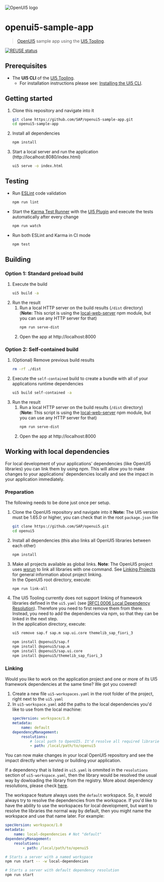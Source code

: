 ![OpenUI5 logo](http://openui5.org/images/OpenUI5_new_big_side.png)

# openui5-sample-app
> [OpenUI5](https://github.com/SAP/openui5) sample app using the [UI5 Tooling](https://github.com/SAP/ui5-tooling).

[![REUSE status](https://api.reuse.software/badge/github.com/SAP/openui5-sample-app)](https://api.reuse.software/info/github.com/SAP/openui5-sample-app)

## Prerequisites
- The **UI5 CLI** of the [UI5 Tooling](https://github.com/SAP/ui5-tooling#installing-the-ui5-cli).
    - For installation instructions please see: [Installing the UI5 CLI](https://github.com/SAP/ui5-tooling#installing-the-ui5-cli).

## Getting started
1. Clone this repository and navigate into it
    ```sh
    git clone https://github.com/SAP/openui5-sample-app.git
    cd openui5-sample-app
    ```
1. Install all dependencies
    ```sh
    npm install
    ```

1. Start a local server and run the application (http://localhost:8080/index.html)
    ```sh
    ui5 serve -o index.html
    ```

## Testing
* Run [ESLint](https://eslint.org/) code validation
    ```sh
    npm run lint
    ```
* Start the [Karma Test Runner](https://karma-runner.github.io/latest/index.html) with the [UI5 Plugin](https://github.com/SAP/karma-ui5) and execute the tests automatically after every change
    ```sh
    npm run watch
    ```
* Run both ESLint and Karma in CI mode
    ```sh
    npm test
    ```
## Building
### Option 1: Standard preload build
1. Execute the build
    ```sh
    ui5 build -a
    ```
1. Run the result
    1. Run a local HTTP server on the build results (`/dist` directory)  
	(**Note:** This script is using the [local-web-server](https://www.npmjs.com/package/local-web-server) npm module, but you can use any HTTP server for that)
        ```sh
        npm run serve-dist
        ```
    1. Open the app at http://localhost:8000

### Option 2: Self-contained build
1. (Optional) Remove previous build results
   ```sh
   rm -rf ./dist
   ```
1. Execute the `self-contained` build to create a bundle with all of your applications runtime dependencies
    ```sh
    ui5 build self-contained -a
    ```
1. Run the result
    1. Run a local HTTP server on the build results (`/dist` directory)  
	(**Note:** This script is using the [local-web-server](https://www.npmjs.com/package/local-web-server) npm module, but you can use any HTTP server for that)
        ```sh
        npm run serve-dist
        ```
    1. Open the app at http://localhost:8000

## Working with local dependencies

For local development of your applications' dependencies (like OpenUI5 libraries) you can link them by using npm. This will allow you to make changes to your applications' dependencies locally and see the impact in your application immediately.

### Preparation
The following needs to be done just once per setup.

1. Clone the OpenUI5 repository and navigate into it
    **Note:** The UI5 version must be 1.65.0 or higher, you can check that in the root `package.json` file
    ```sh
    git clone https://github.com/SAP/openui5.git
    cd openui5
    ```
1. Install all dependencies (this also links all OpenUI5 libraries between each other)
    ```sh
    npm install
    ```
1. Make all projects available as global links. **Note**: The OpenUI5 project uses [wsrun](https://github.com/whoeverest/wsrun) to link all libraries with one command. See [Linking Projects](https://sap.github.io/ui5-tooling/pages/Overview/#linking-projects) for general information about project linking.  
    In the OpenUI5 root directory, execute:
    ```sh
    npm run link-all
    ```
2. The UI5 Tooling currently does not support linking of framework libraries defined in the `ui5.yaml` (see [[RFC] 0006 Local Dependency Resolution](https://github.com/SAP/ui5-tooling/pull/157)). Therefore you need to first remove them from there. Instead, you need to add the dependencies via npm, so that they can be linked in the next step.  
	In the application directory, execute:
    ```sh
    ui5 remove sap.f sap.m sap.ui.core themelib_sap_fiori_3
    ```
    ```sh
    npm install @openui5/sap.f
    npm install @openui5/sap.m
    npm install @openui5/sap.ui.core
    npm install @openui5/themelib_sap_fiori_3
    ```

### Linking

Would you like to work on the application project and one or more of its UI5 framework dependencies at the same time? We got you covered!

1. Create a new file `ui5-workspaces.yaml` in the root folder of the project, right next to the `ui5.yaml`
2. In `ui5-workspace.yaml` add the paths to the local dependencies you'd like to use from the local machine:
    ```yaml
    specVersion: workspace/1.0
    metadata:
        name: default
    dependencyManagement:
        resolutions:
            # local path to OpenUI5. It'd resolve all required libraries and transitive dependencies.
            - path: /local/path/to/openui5
    ```

You can now make changes in your local OpenUI5 repository and see the impact directly when serving or building your application.

If a dependency that is listed in `ui5.yaml` is ommited in the `resolutions` section of `ui5-workspace.yaml`, then the library would be resolved the usual way by dowloading the library from the registry. More about dependency resolutions, please check [here](https://sap.github.io/ui5-tooling/v3/pages/Workspace/#dependency-management).

The workspace feature always uses the `default` workspace. So, it would always try to resolve the dependencies from the workspace. If you'd like to have the ability to use the workspaces for local development, but want to resolve the libraries the normal way by default, then you might name the workspace and use that name later. For example:

```yaml
specVersion: workspace/1.0
metadata:
    name: local-dependencies # Not "default"
dependencyManagement:
    resolutions:
        - path: /local/path/to/openui5
```

```sh
# Starts a server with a named workspace
npm run start -- -w local-dependencies

# Starts a server with default dependency resolution
npm run start
```